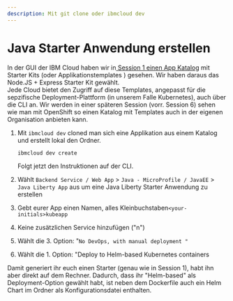 ```yaml
---
description: Mit git clone oder ibmcloud dev
---
```


# Java Starter Anwendung erstellen

In der GUI der IBM Cloud haben wir in[ Session 1 einen App Katalog](https://max-dargatz.gitbook.io/bamf-techcafe/sessions/app-entwicklung-auf-der-cloud/ueubung-1-hello-world-auf-ibm-cloud/starter-app-deployen) mit Starter Kits \(oder Applikationstemplates \) gesehen. Wir haben daraus das Node.JS + Express Starter Kit gewählt.  
Jede Cloud bietet den Zugriff auf diese Templates, angepasst für die sepzifische Deployment-Plattform \(in unserem Falle Kubernetes\), auch über die CLI an. Wir werden in einer späteren Session \(vorr. Session 6\) sehen wie man mit OpenShift so einen Katalog mit Templates auch in der eigenen Organisation anbieten kann.

1. Mit `ibmcloud dev` cloned man sich eine Applikation aus einem Katalog und erstellt lokal den Ordner.

   ```text
   ibmcloud dev create
   ```

   Folgt jetzt den Instruktionen auf der CLI.

2. Wählt `Backend Service / Web App` &gt; `Java - MicroProfile / JavaEE` &gt; `Java Liberty App` aus um eine Java Liberty Starter Anwendung zu erstellen
3. Gebt eurer App einen Namen, alles Kleinbuchstaben`<your-initials>kubeapp`
4. Keine zusätzlichen Service hinzufügen \("n"\)
5. Wählt die 3. Option: "`No DevOps, with manual deployment "`
6. Wählt die 1. Option: "Deploy to Helm-based Kubernetes containers

Damit generiert ihr euch einen Starter \(genau wie in Session 1\), habt ihn aber direkt auf dem Rechner. Dadurch, dass ihr "Helm-based" als Deployment-Option gewählt habt, ist neben dem Dockerfile auch ein Helm Chart im Ordner als Konfigurationsdatei enthalten. 

